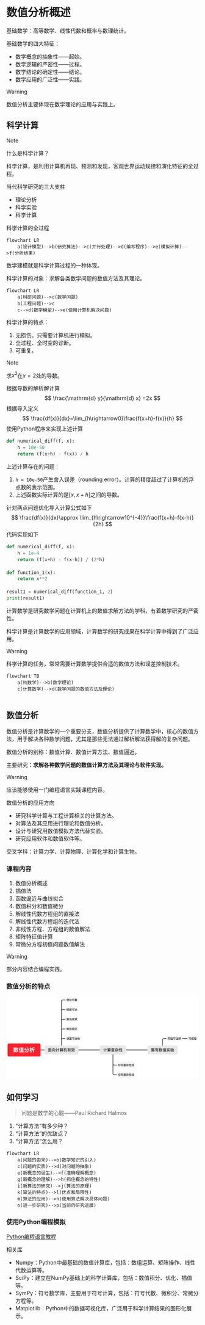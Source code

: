 # 数值分析概述

基础数学：高等数学、线性代数和概率与数理统计。

基础数学的四大特征：

* 数学概念的抽象性——起始。
* 数学逻辑的严密性——过程。
* 数学结论的确定性——结论。
* 数学应用的广泛性——实践。

> [!warning]
>
> 数值分析主要体现在数学理论的应用与实践上。

## 科学计算

> [!note]
>
> 什么是科学计算？

科学计算，是利用计算机再现、预测和发现，客观世界运动规律和演化特征的全过程。

当代科学研究的三大支柱

* 理论分析
* 科学实验
* 科学计算

科学计算的全过程

```mermaid
flowchart LR
	a(设计模型)-->b(研究算法)-->c(并行处理)-->d(编写程序)-->e(模拟计算)-->f(分析结果)
```

数学建模就是科学计算过程的一种体现。

科学计算的对象：求解各类数学问题的数值方法及其理论。

```mermaid
flowchart LR
	a(科研问题)-->c(数学问题)
	b(工程问题)-->c
	c-->d(数学模型)-->e(使用计算机解决问题)
```

科学计算的特点：

1. 无损伤。只需要计算机进行模拟。
2. 全过程、全时空的诊断。
3. 可重复。

> [!note]
>
> 求$x^2$在$x=2$处的导数。

根据导数的解析解计算
$$
\frac{\mathrm{d} y}{\mathrm{d} x} =2x
$$
根据导入定义
$$
\frac{df(x)}{dx}=\lim_{h\rightarrow0}\frac{f(x+h)-f(x)}{h}
$$
使用Python程序来实现上述计算

```python
def numerical_diff(f, x):
    h = 10e-50
    return (f(x+h) - f(x)) / h
```

上述计算存在的问题：

1. `h = 10e-50`产生舍入误差（rounding error）。计算的精度超过了计算机的浮点数的表示范围。
2. 上述函数实际计算的是$[x, x+h]$之间的导数。

针对两点问题优化导入计算公式如下
$$
\frac{df(x)}{dx}\approx \lim_{h\rightarrow10^{-4}}\frac{f(x+h)-f(x-h)}{2h}
$$
代码实现如下

```python
def numerical_diff(f, x):
    h = 1e-4
    return (f(x+h) - f(x-h)) / (2*h)
  
def function_1(x):
    return x**2

result1 = numerical_diff(function_1, 2)
print(result1)
```

计算数学是研究数学问题在计算机上的数值求解方法的学科，有着数学研究的严密性。

科学计算是计算数学的应用领域，计算数学的研究成果在科学计算中得到了广泛应用。

> [!warning]
>
> 科学计算的任务，常常需要计算数学提供合适的数值方法和误差控制技术。

```mermaid
flowchart TB
	a(纯数学)-->b(数学理论)
	c(计算数学)-->d(数学问题的数值方法及理论)
	
```

## 数值分析

数值分析是计算数学的一个重要分支，数值分析提供了计算数学中，核心的数值方法，用于解决各种数学问题，尤其是那些无法通过解析解法获得解的复杂问题。

数值分析的别称：数值计算、数值计算方法、数值逼近。

主要研究：**求解各种数学问题的数值计算方法及其理论与软件实现。**

> [!warning]
>
> 应该能够使用一门编程语言实践课程内容。

数值分析的应用方向

* 研究科学计算与工程计算相关的计算方法。
* 对算法及其应用进行理论和数值分析。
* 设计与研究用数值模拟方法代替实验。
* 研究应用软件和数值软件等。

交叉学科：计算力学、计算物理、计算化学和计算生物。

### 课程内容

1. 数值分析概述
2. 插值法
3. 函数逼近与曲线拟合
4. 数值积分和数值微分
5. 解线性代数方程组的直接法
6. 解线性代数方程组的迭代法
7. 非线性方程、方程组的数值解法
8. 矩阵特征值计算
9. 常微分方程初值问题数值解法

> [!warning]
>
> 部分内容结合编程实践。

### 数值分析的特点

<img src="https://raw.githubusercontent.com/hughxusu/lesson-numerical-analysis/refs/heads/developing/_images/analysis-character.png" style="zoom:50%;" />

## 如何学习

> 问题是数学的心脏——Paul Richard Halmos

1. “计算方法”有多少种？
2. “计算方法”的优缺点？
3. “计算方法”怎么用？

```mermaid
flowchart LR
	a(问题的由来)-->b(数学知识的引入)
	c(问题的实质)-->d(对问题的抽象)
	e(新概念的诞生)-->f(准确理解概念)
	g(新概念的理解)-->h(抓住概念的特性)
	i(新算法的研究)-->j(算法的原理)
	k(算法的特点)-->l(优点和局限性)
	m(算法的应用)-->n(使用算法解决具体问题)
	o(进一步研究)-->p(当前的研究进展)
```

### 使用Python编程模拟

[Python编程语言教程](https://hughxusu.github.io/lesson-py/#/)

相关库

* Numpy：Python中最基础的数值计算库，包括：数组运算、矩阵操作、线性代数运算等。
* SciPy：建立在NumPy基础上的科学计算库，包括：数值积分、优化、插值等。
* SymPy：符号数学库，主要用于符号计算，包括：符号代数、微积分、常微分方程等。
* Matplotlib：Python中的数据可视化库，广泛用于科学计算结果的图形化展示。

